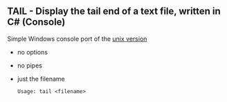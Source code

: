 ﻿## TAIL - Display the tail end of a text file, written in C# (Console)

Simple Windows console port of the [unix version](https://en.wikipedia.org/wiki/Tail_(Unix))
- no options
- no pipes
- just the filename

      Usage: tail <filename>

